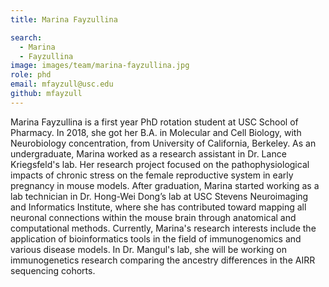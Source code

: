 ```yaml
---
title: Marina Fayzullina

search:
  - Marina
  - Fayzullina
image: images/team/marina-fayzullina.jpg
role: phd
email: mfayzull@usc.edu
github: mfayzull
---
```


Marina Fayzullina is a first year PhD rotation student at USC School of Pharmacy. In 2018, she got her B.A. in Molecular and Cell Biology, with Neurobiology concentration, from University of California, Berkeley. As an undergraduate, Marina worked as a research assistant in Dr. Lance Kriegsfeld's lab. Her research project focused on the pathophysiological impacts of chronic stress on the female reproductive system in early pregnancy in mouse models. After graduation, Marina started working as a lab technician in Dr. Hong-Wei Dong’s lab at USC Stevens Neuroimaging and Informatics Institute, where she has contributed toward mapping all neuronal connections within the mouse brain through anatomical and computational methods. Currently, Marina's research interests include the application of bioinformatics tools in the field of immunogenomics and various disease models. In Dr. Mangul's lab, she will be working on immunogenetics research comparing the ancestry differences in the AIRR sequencing cohorts.

